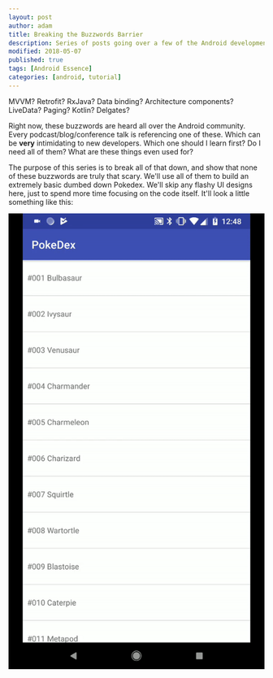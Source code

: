 ```yaml
---
layout: post
author: adam
title: Breaking the Buzzwords Barrier
description: Series of posts going over a few of the Android development buzzwords, and how to integrate them into your application.
modified: 2018-05-07
published: true
tags: [Android Essence]
categories: [android, tutorial]
---
```


MVVM? Retrofit? RxJava? Data binding? Architecture components? LiveData? Paging? Kotlin? Delgates? 

Right now, these buzzwords are heard all over the Android community. Every podcast/blog/conference talk is referencing one of these. Which can be **very** intimidating to new developers. Which one should I learn first? Do I need all of them? What are these things even used for?

The purpose of this series is to break all of that down, and show that none of these buzzwords are truly that scary. We'll use all of them to build an extremely basic dumbed down Pokedex. We'll skip any flashy UI designs here, just to spend more time focusing on the code itself. It'll look a little something like this:

![Android Essence](/images/buzzwords/sample.gif)